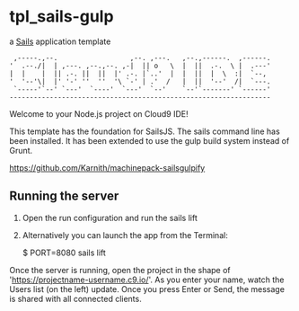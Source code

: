 # tpl_sails-gulp

a [Sails](http://sailsjs.org) application template

     ,-----.,--.                  ,--. ,---.   ,--.,------.  ,------.
    '  .--./|  | ,---. ,--.,--. ,-|  || o   \  |  ||  .-.  \ |  .---'
    |  |    |  || .-. ||  ||  |' .-. |`..'  |  |  ||  |  \  :|  `--, 
    '  '--'\|  |' '-' ''  ''  '\ `-' | .'  /   |  ||  '--'  /|  `---.
     `-----'`--' `---'  `----'  `---'  `--'    `--'`-------' `------'
    ----------------------------------------------------------------- 


Welcome to your Node.js project on Cloud9 IDE!

This template has the foundation for SailsJS. The sails command line has been installed. It has been extended to use the gulp build system instead of Grunt.

https://github.com/Karnith/machinepack-sailsgulpify


## Running the server

1) Open the run configuration and run the sails lift

2) Alternatively you can launch the app from the Terminal:

    $ PORT=8080 sails lift

Once the server is running, open the project in the shape of 'https://projectname-username.c9.io/'. As you enter your name, watch the Users list (on the left) update. Once you press Enter or Send, the message is shared with all connected clients.
